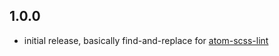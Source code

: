 ## 1.0.0
* initial release, basically find-and-replace for [atom-scss-lint](https://github.com/AtomLinter/linter-scss-lint)
